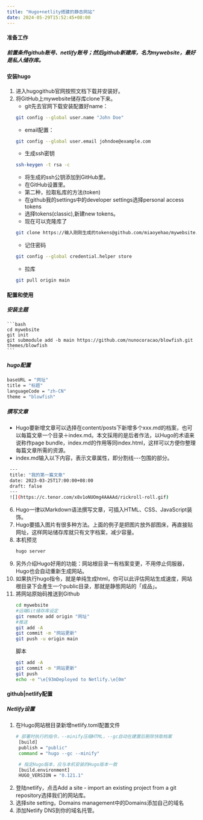 ```yaml
---
title: "Hugo+netlity搭建的静态网站"
date: 2024-05-29T15:52:45+08:00
---
```


#### 准备工作
##### 前置条件github账号、netlify账号；然后github新建库，名为mywebsite，最好是私人储存库。

#### 安装hugo
1. 进入hugogithub官网按照文档下载并安装好。
2. 将GitHub上mywebsite储存库clone下来。
    - git先去官网下载安装配置好name：
    ```bash
    git config --global user.name "John Doe"
    ```
    - email配置：    
    ```bash
    git config --global user.email johndoe@example.com
    ```
    - 生成ssh密钥
    ```bash
    ssh-keygen -t rsa -c
    ```
    - 将生成的ssh公钥添加到GitHub里。
    - 在GitHub设置里。
    - 第二种，拉取私库的方法(token)
    - 在github我的settings中的developer settings选择personal access tokens
    - 选择tokens(classic),新建new tokens。
    - 现在可以克隆库了
    ```bash
    git clone https://输入刚刚生成的tokens@github.com/miaoyehao/mywebsite.git
    ```
    - 记住密码
    ```bash
    git config --global credential.helper store
    ```
    - 拉库
    ```bash
    git pull origin main
    ```

#### 配置和使用
##### 安装主题
    ```bash
    cd mywebsite
    git init
    git submodule add -b main https://github.com/nunocoracao/blowfish.git themes/blowfish
    ```
##### hugo配置
   ```bash
   baseURL = "网址"
   title = "标题"
   languageCode = "zh-CN"
   theme = "blowfish"
   ```    
##### 撰写文章
   - Hugo要新增文章可以选择在content/posts下新增多个xxx.md的档案，也可以每篇文章一个目录＋index.md。本文採用的是后者作法，以Hugo的术语来说称作page bundle，index.md的作用等同index.html，这样可以方便你整理每篇文章所需的资源。
   - index.md输入以下内容，表示文章属性，即分割线---包围的部分。
   ```bash
    ---
    title: "我的第一篇文章"
    date: 2023-03-25T17:00:00+08:00
    draft: false
    ---
    ![](https://c.tenor.com/x8v1oNUOmg4AAAAd/rickroll-roll.gif)
   ```
6. Hugo一律以Markdown语法撰写文章，可插入HTML、CSS、JavaScript装饰。
7. Hugo要插入图片有很多种方法。上面的例子是把图片放外部图床，再直接贴网址，这样网站储存库就只有文字档案，减少容量。
8. 本机预览
   ```bash
   hugo server
   ```
9. 另外介绍Hugo好用的功能：网站根目录一有档案变更，不用停止伺服器，Hugo也会自动重新生成网站。
10. 如果执行hugo指令，就是单纯生成html，你可以此评估网站生成速度，网站根目录下会產生一个public目录，那就是静態网站的「成品」。
11. 將网站原始码推送到Github
    ```bash
    cd mywebsite
    #远端Git储存库设定
    git remote add origin "网址"
    #推送
    git add -A
    git commit -m "网站更新"
    git push -u origin main
    ```
    脚本
    ```bash
    git add -A
    git commit -m "网站更新"
    git push
    echo -e "\e[93mDeployed to Netlify.\e[0m"
    ```

#### github|netlify配置
##### Netlify设置
1. 在Hugo网站根目录新增netlify.toml配置文件
   ```bash
   # 部署时执行的指令，--minify压缩HTML，--gc自动在建置后刪除快取档案
    [build]
    publish = "public"
    command = "hugo --gc --minify"

    # 指定Hugo版本，应与本机安装的Hugo版本一致
    [build.environment]
    HUGO_VERSION = "0.121.1"
    ```
2. 登陆netlify，点击Add a site - import an existing project from a git repository选择我们的网站库。
3. 选择site setting，Domains management中的Domains添加自己的域名
4. 添加Netlify DNS到你的域名托管。